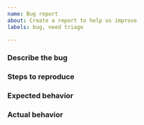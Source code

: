 ```yaml
---
name: Bug report
about: Create a report to help us improve
labels: bug, need triage

---
```


### Describe the bug


### Steps to reproduce

<!--
  Try to write a sequence of steps that anybody can repeat to see the issue.
-->


### Expected behavior

<!--
  How did you expect the tool to behave?
  It’s fine if you’re not sure your understanding is correct.
  Just write down what you thought would happen.
-->


### Actual behavior

<!--
  Did something go wrong?
  Is something broken, or not behaving as you expected?
  Please attach screenshots if possible! They are extremely helpful for diagnosing issues.
-->
